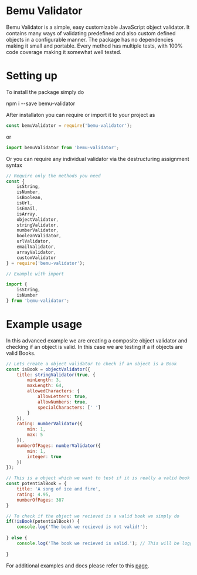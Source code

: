 # Bemu Validator
Bemu Validator is a simple, easy customizable JavaScript object validator. It contains many ways of validating predefined and also custom defined objects in a configurable manner. The package has no dependencies making it small and portable. Every method has multiple tests, with 100% code coverage making it somewhat well tested.

# Setting up
To install the package simply do

  npm i --save bemu-validator

After installaton you can require or import it to your project as
```javascript
const bemuValidator = require('bemu-validator');
```
or
```javascript
import bemuValidator from 'bemu-validator';
```
Or you can require any individual validator via the destructuring assignment syntax

```javascript
// Require only the methods you need
const {
    isString,
    isNumber,
    isBoolean,
    isUrl,
    isEmail,
    isArray,
    objectValidator,
    stringValidator,
    numberValidator,
    booleanValidator,
    urlValidator,
    emailValidator,
    arrayValidator,
    customValidator
} = require('bemu-validator');

// Example with import

import {
    isString,
    isNumber
} from 'bemu-validator';
```
# Example usage
In this advanced example we are creating a composite object validator and checking if an object is valid. In this case we are testing if a if objects are valid Books.
```javascript
// Lets create a object validator to check if an object is a Book
const isBook = objectValidator({
    title: stringValidator(true, {
        minLength: 3,
        maxLength: 64,
        allowedCharacters: {
            allowLetters: true,
            allowNumbers: true,
            specialCharacters: [' ']
        }
    }),
    rating: numberValidator({
        min: 1,
        max: 5
    }),
    numberOfPages: numberValidator({
        min: 1,
        integer: true
    })
});

// This is a object which we want to test if it is really a valid book
const potentialBook = {
    title: 'A song of ice and fire',
    rating: 4.95,
    numberOfPages: 387
}

// To check if the object we recieved is a valid book we simply do
if(!isBook(potentialBook)) {
    console.log('The book we recieved is not valid!');
    
} else {
    console.log('The book we recieved is valid.'); // This will be logged
    
}
```
For additional examples and docs please refer to this [page](https://github.com/Mustajbasic/bemu-validator/blob/master/docs.md).

